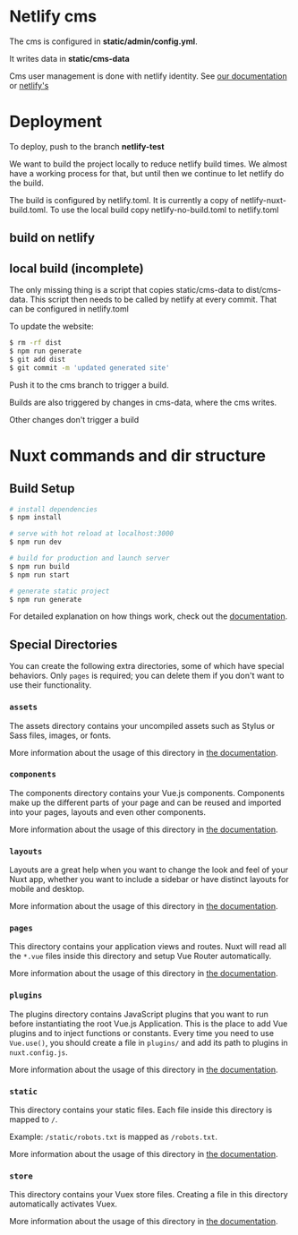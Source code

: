 # Netlify cms

The cms is configured in **static/admin/config.yml**. 

It writes data in **static/cms-data**

Cms user management is done with netlify identity. See [our documentation](https://github.com/hestiaAI/website.docs/blob/main/website-new/SETUP-NETLIFY.md)
or [netlify's](https://docs.netlify.com/visitor-access/identity/)

# Deployment

To deploy, push to the branch **netlify-test**

We want to build the project locally to reduce netlify build times. We almost have a working process for that, but until then we continue to let netlify do the build.

The build is configured by netlify.toml. It is currently a copy of netlify-nuxt-build.toml. To use the local build copy netlify-no-build.toml to netlify.toml

## build on netlify
## local build (incomplete)

The only missing thing is a script that copies static/cms-data to dist/cms-data. This script then needs to be called by netlify at every commit. That can be configured in netlify.toml


To update the website:

```bash
$ rm -rf dist
$ npm run generate
$ git add dist
$ git commit -m 'updated generated site'
```

Push it to the cms branch to trigger a build.

Builds are also triggered by changes in cms-data, where the cms writes.

Other changes don't trigger a build

# Nuxt commands and dir structure

## Build Setup

```bash
# install dependencies
$ npm install

# serve with hot reload at localhost:3000
$ npm run dev

# build for production and launch server
$ npm run build
$ npm run start

# generate static project
$ npm run generate
```

For detailed explanation on how things work, check out the [documentation](https://nuxtjs.org).

## Special Directories

You can create the following extra directories, some of which have special behaviors. Only `pages` is required; you can delete them if you don't want to use their functionality.

### `assets`

The assets directory contains your uncompiled assets such as Stylus or Sass files, images, or fonts.

More information about the usage of this directory in [the documentation](https://nuxtjs.org/docs/2.x/directory-structure/assets).

### `components`

The components directory contains your Vue.js components. Components make up the different parts of your page and can be reused and imported into your pages, layouts and even other components.

More information about the usage of this directory in [the documentation](https://nuxtjs.org/docs/2.x/directory-structure/components).

### `layouts`

Layouts are a great help when you want to change the look and feel of your Nuxt app, whether you want to include a sidebar or have distinct layouts for mobile and desktop.

More information about the usage of this directory in [the documentation](https://nuxtjs.org/docs/2.x/directory-structure/layouts).

### `pages`

This directory contains your application views and routes. Nuxt will read all the `*.vue` files inside this directory and setup Vue Router automatically.

More information about the usage of this directory in [the documentation](https://nuxtjs.org/docs/2.x/get-started/routing).

### `plugins`

The plugins directory contains JavaScript plugins that you want to run before instantiating the root Vue.js Application. This is the place to add Vue plugins and to inject functions or constants. Every time you need to use `Vue.use()`, you should create a file in `plugins/` and add its path to plugins in `nuxt.config.js`.

More information about the usage of this directory in [the documentation](https://nuxtjs.org/docs/2.x/directory-structure/plugins).

### `static`

This directory contains your static files. Each file inside this directory is mapped to `/`.

Example: `/static/robots.txt` is mapped as `/robots.txt`.

More information about the usage of this directory in [the documentation](https://nuxtjs.org/docs/2.x/directory-structure/static).

### `store`

This directory contains your Vuex store files. Creating a file in this directory automatically activates Vuex.

More information about the usage of this directory in [the documentation](https://nuxtjs.org/docs/2.x/directory-structure/store).
